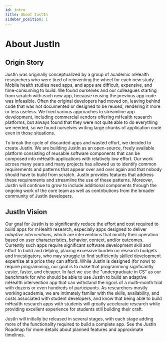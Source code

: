 ```yaml
---
id: intro
title: About JustIn
sidebar_position: 1
---
```

# About JustIn

## Origin Story
JustIn was originally conceptualized by a group of academic mHealth researchers who were tired of reinventing the wheel for each new study. Mobile health studies need apps, and apps are difficult, expensive, and time-consuming to build. We found ourselves and our colleagues starting from scratch with each new app, because reusing the previous app code was infeasible. Often the original developers had moved on, leaving behind code that was not documented or designed to be reused, rendering it more or less useless. We tried various approaches to streamline app development, including commercial vendors offering mHealth research platforms, but always found that they were not quite able to do everything we needed, so we found ourselves writing large chunks of application code even in those situations.

To break the cycle of discarded apps and wasted effort, we decided to create JustIn. We are building JustIn as an open-source, freely available platform consisting of reusable software components that can be composed into mHealth applications with relatively low effort. Our work across many years and many projects has allowed us to identify common requirements and patterns that appear over and over again and that nobody should have to build from scratch. JustIn provides features that address these requirements and streamline the use of these patterns. Moreover, JustIn will continue to grow to include additional components through the ongoing work of the core team as well as contributions from the broader community of JustIn developers.

## JustIn Vision

Our goal for JustIn is to significantly reduce the effort and cost required to build apps for mHealth research, especially apps designed to deliver *adaptive interventions*, which are interventions that modify their operation based on user characteristics, behavior, context, and/or outcomes. Currently such apps require significant software development skill and effort to build and delploy, placing excessive burden on research budgets and investigators, who may struggle to find sufficiently skilled development expertise at a price they can afford. While JustIn is designed (for now) to require programming, our goal is to make that programming signficantly easier, faster, and cheaper. In fact we use the "undergraduate in CS" as our benchmark for who should be able to use JustIn to build an adaptive mHealth intervention app that can withstand the rigors of a multi-month trial with dozens or even hundreds of participants. As researchers mostly working academia, we are intimately familar with the skills, availability, and costs associated with student developers, and know that being able to build mHealth research apps with students will greatly accelerate research while providing excellent experience for students still building their craft.

JustIn will initially be released in several stages, with each stage adding more of the functionality required to build a complete app. See the JustIn Roadmap for more details about planned features and approximate timelines.



